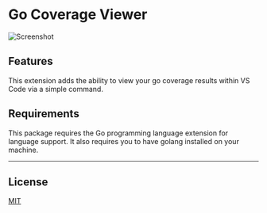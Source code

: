 # Go Coverage Viewer

![Screenshot](https://github.com/defaltd/vscode-go-coverage-viewer/raw/master/screenshot.png "Screenshot")

## Features

This extension adds the ability to view your go coverage results within VS Code via a simple command.

## Requirements

This package requires the Go programming language extension for language support. It also requires you to have golang installed on your machine.

-----------------------------------------------------------------------------------------------------------

## License

[MIT](https://github.com/defaltd/vscode-go-coverage-viewer/blob/master/LICENSE "License")
